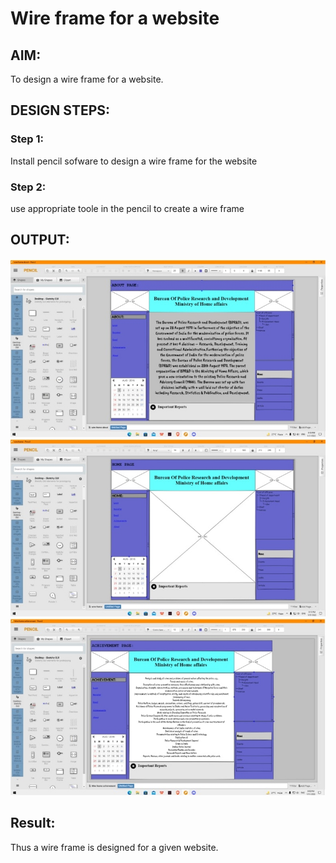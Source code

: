 # Wire frame for a website

## AIM:
To design a wire frame for a website.

## DESIGN STEPS:

### Step 1:
Install pencil sofware to design a wire frame for the website

### Step 2:
use appropriate toole in the pencil to create a wire frame

## OUTPUT:
![output](.//C3.jpeg)
![output](.//C2.jpeg)
![output](.//C1.jpeg)


## Result:
Thus a wire frame is designed for a given website.
